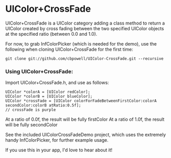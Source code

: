 UIColor+CrossFade
=================

UIColor+CrossFade is a UIColor category adding a class method to return a UIColor created by cross fading between the two specified UIColor objects at the specified ratio (between 0.0 and 1.0).

For now, to grab InfColorPicker (which is needed for the demo), use the following when cloning UIColor+CrossFade for the first time:

    git clone git://github.com/cbpowell/UIColor-CrossFade.git --recursive


### Using UIColor+CrossFade:

Import UIColor+CrossFade.h, and use as follows:

    UIColor *colorA = [UIColor redColor];
    UIColor *colorB = [UIColor blueColor];
    UIColor *crossFade = [UIColor colorForFadeBetweenFirstColor:colorA secondColor:colorB atRatio:0.5f];
    // crossFade is purple

At a ratio of 0.0f, the result will be fully firstColor
At a ratio of 1.0f, the result will be fully secondColor

See the included UIColorCrossFadeDemo project, which uses the extremely handy InfColorPicker, for further example usage.

If you use this in your app, I'd love to hear about it!
